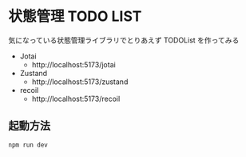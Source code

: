 # 状態管理 TODO LIST

気になっている状態管理ライブラリでとりあえず TODOList を作ってみる

- Jotai
  - http://localhost:5173/jotai
- Zustand
  - http://localhost:5173/zustand
- recoil
  - http://localhost:5173/recoil

## 起動方法

```
npm run dev
```

